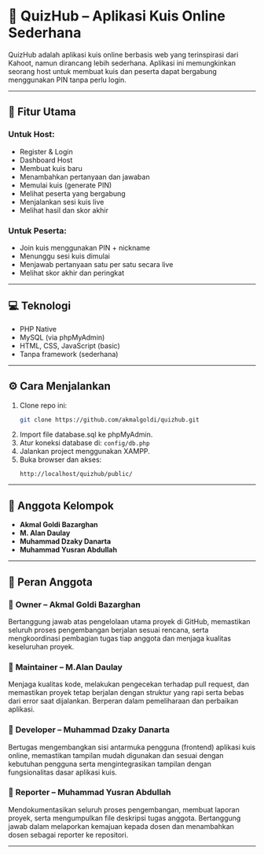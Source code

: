 # 🎯 QuizHub – Aplikasi Kuis Online Sederhana

QuizHub adalah aplikasi kuis online berbasis web yang terinspirasi dari Kahoot, namun dirancang lebih sederhana. Aplikasi ini memungkinkan seorang host untuk membuat kuis dan peserta dapat bergabung menggunakan PIN tanpa perlu login.

---

## 📌 Fitur Utama

### Untuk Host:
- Register & Login
- Dashboard Host
- Membuat kuis baru
- Menambahkan pertanyaan dan jawaban
- Memulai kuis (generate PIN)
- Melihat peserta yang bergabung
- Menjalankan sesi kuis live
- Melihat hasil dan skor akhir

### Untuk Peserta:
- Join kuis menggunakan PIN + nickname
- Menunggu sesi kuis dimulai
- Menjawab pertanyaan satu per satu secara live
- Melihat skor akhir dan peringkat

---

## 💻 Teknologi
- PHP Native
- MySQL (via phpMyAdmin)
- HTML, CSS, JavaScript (basic)
- Tanpa framework (sederhana)

---

## ⚙️ Cara Menjalankan

1. Clone repo ini:
   ```bash
   git clone https://github.com/akmalgoldi/quizhub.git
   ```
2. Import file database.sql ke phpMyAdmin.
3. Atur koneksi database di: `config/db.php`
4. Jalankan project menggunakan XAMPP.
5. Buka browser dan akses:
   ```
   http://localhost/quizhub/public/

---

## 👥 Anggota Kelompok

- **Akmal Goldi Bazarghan**  
- **M. Alan Daulay**  
- **Muhammad Dzaky Danarta**  
- **Muhammad Yusran Abdullah**

---

## 🔧 Peran Anggota

### 🔸 **Owner – Akmal Goldi Bazarghan**  
Bertanggung jawab atas pengelolaan utama proyek di GitHub, memastikan seluruh proses pengembangan berjalan sesuai rencana, serta mengkoordinasi pembagian tugas tiap anggota dan menjaga kualitas keseluruhan proyek.

### 🔸 **Maintainer – M.Alan Daulay**  
Menjaga kualitas kode, melakukan pengecekan terhadap pull request, dan memastikan proyek tetap berjalan dengan struktur yang rapi serta bebas dari error saat dijalankan. Berperan dalam pemeliharaan dan perbaikan aplikasi.

### 🔸 **Developer – Muhammad Dzaky Danarta**  
Bertugas mengembangkan sisi antarmuka pengguna (frontend) aplikasi kuis online, memastikan tampilan mudah digunakan dan sesuai dengan kebutuhan pengguna serta mengintegrasikan tampilan dengan fungsionalitas dasar aplikasi kuis.

### 🔸 **Reporter – Muhammad Yusran Abdullah**  
Mendokumentasikan seluruh proses pengembangan, membuat laporan proyek, serta mengumpulkan file deskripsi tugas anggota. Bertanggung jawab dalam melaporkan kemajuan kepada dosen dan menambahkan dosen sebagai reporter ke repositori.

---
